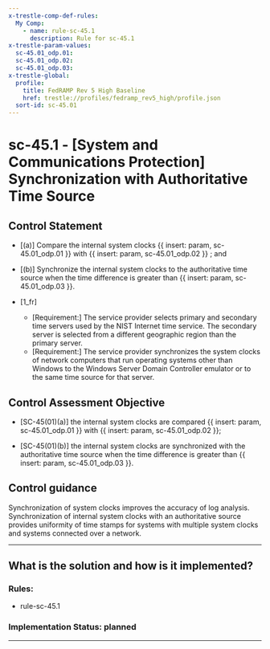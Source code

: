 ```yaml
---
x-trestle-comp-def-rules:
  My Comp:
    - name: rule-sc-45.1
      description: Rule for sc-45.1
x-trestle-param-values:
  sc-45.01_odp.01:
  sc-45.01_odp.02:
  sc-45.01_odp.03:
x-trestle-global:
  profile:
    title: FedRAMP Rev 5 High Baseline
    href: trestle://profiles/fedramp_rev5_high/profile.json
  sort-id: sc-45.01
---
```


# sc-45.1 - \[System and Communications Protection\] Synchronization with Authoritative Time Source

## Control Statement

- \[(a)\] Compare the internal system clocks {{ insert: param, sc-45.01_odp.01 }} with {{ insert: param, sc-45.01_odp.02 }} ; and

- \[(b)\] Synchronize the internal system clocks to the authoritative time source when the time difference is greater than {{ insert: param, sc-45.01_odp.03 }}.

- \[1_fr\]

  - \[Requirement:\] The service provider selects primary and secondary time servers used by the NIST Internet time service. The secondary server is selected from a different geographic region than the primary server.
  - \[Requirement:\] The service provider synchronizes the system clocks of network computers that run operating systems other than Windows to the Windows Server Domain Controller emulator or to the same time source for that server.

## Control Assessment Objective

- \[SC-45(01)(a)\] the internal system clocks are compared {{ insert: param, sc-45.01_odp.01 }} with {{ insert: param, sc-45.01_odp.02 }};

- \[SC-45(01)(b)\] the internal system clocks are synchronized with the authoritative time source when the time difference is greater than {{ insert: param, sc-45.01_odp.03 }}.

## Control guidance

Synchronization of system clocks improves the accuracy of log analysis.
Synchronization of internal system clocks with an authoritative source provides uniformity of time stamps for systems with multiple system clocks and systems connected over a network.

______________________________________________________________________

## What is the solution and how is it implemented?

<!-- For implementation status enter one of: implemented, partial, planned, alternative, not-applicable -->

<!-- Note that the list of rules under ### Rules: is read-only and changes will not be captured after assembly to JSON -->

<!-- Add control implementation description here for control: sc-45.1 -->

### Rules:

  - rule-sc-45.1

### Implementation Status: planned

______________________________________________________________________
